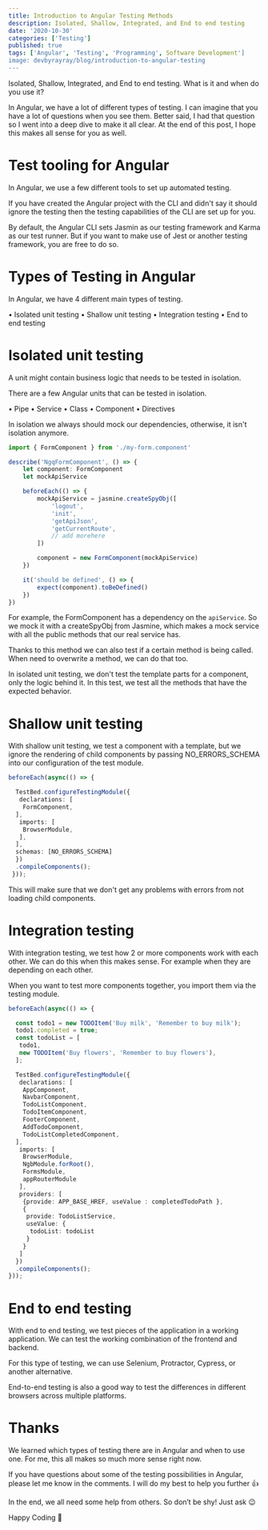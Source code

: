 ```yaml
---
title: Introduction to Angular Testing Methods
description: Isolated, Shallow, Integrated, and End to end testing
date: '2020-10-30'
categories: ['Testing']
published: true
tags: ['Angular', 'Testing', 'Programming', Software Development']
image: devbyrayray/blog/introduction-to-angular-testing
---
```


Isolated, Shallow, Integrated, and End to end testing. What is it and when do you use it?

In Angular, we have a lot of different types of testing. I can imagine that you have a lot of questions when you see them. Better said, I had that question so I went into a deep dive to make it all clear. At the end of this post, I hope this makes all sense for you as well.

# Test tooling for Angular

In Angular, we use a few different tools to set up automated testing.

If you have created the Angular project with the CLI and didn't say it should ignore the testing then the testing capabilities of the CLI are set up for you.

By default, the Angular CLI sets Jasmin as our testing framework and Karma as our test runner. But if you want to make use of Jest or another testing framework, you are free to do so.

# Types of Testing in Angular

In Angular, we have 4 different main types of testing.

• Isolated unit testing
• Shallow unit testing
• Integration testing
• End to end testing

# Isolated unit testing

A unit might contain business logic that needs to be tested in isolation.

There are a few Angular units that can be tested in isolation.

• Pipe
• Service
• Class
• Component
• Directives

In isolation we always should mock our dependencies, otherwise, it isn't isolation anymore.
```typescript
import { FormComponent } from './my-form.component'

describe('NgqFormComponent', () => {
	let component: FormComponent
	let mockApiService

	beforeEach(() => {
		mockApiService = jasmine.createSpyObj([
			'logout',
			'init',
			'getApiJson',
			'getCurrentRoute',
			// add morehere
		])

		component = new FormComponent(mockApiService)
	})

	it('should be defined', () => {
		expect(component).toBeDefined()
	})
})
```

For example, the FormComponent has a dependency on the `apiService`. So we mock it with a createSpyObj from Jasmine, which makes a mock service with all the public methods that our real service has.

Thanks to this method we can also test if a certain method is being called. When need to overwrite a method, we can do that too.

In isolated unit testing, we don't test the template parts for a component, only the logic behind it. In this test, we test all the methods that have the expected behavior.

# Shallow unit testing

With shallow unit testing, we test a component with a template, but we ignore the rendering of child components by passing NO_ERRORS_SCHEMA into our configuration of the test module.
```typescript
beforeEach(async(() => {

  TestBed.configureTestingModule({
   declarations: [
    FormComponent,
  ],
   imports: [
    BrowserModule,
   ],
  ],
  schemas: [NO_ERRORS_SCHEMA]
  })
  .compileComponents();
 }));
 ```

This will make sure that we don't get any problems with errors from not loading child components.

# Integration testing

With integration testing, we test how 2 or more components work with each other. We can do this when this makes sense. For example when they are depending on each other.

When you want to test more components together, you import them via the testing module.

```typescript
beforeEach(async(() => {

  const todo1 = new TODOItem('Buy milk', 'Remember to buy milk');
  todo1.completed = true;
  const todoList = [
   todo1,
   new TODOItem('Buy flowers', 'Remember to buy flowers'),
  ];

  TestBed.configureTestingModule({
   declarations: [
    AppComponent,
    NavbarComponent,
    TodoListComponent,
    TodoItemComponent,
    FooterComponent,
    AddTodoComponent,
    TodoListCompletedComponent,
  ],
   imports: [
    BrowserModule,
    NgbModule.forRoot(),
    FormsModule,
    appRouterModule
   ],
   providers: [
    {provide: APP_BASE_HREF, useValue : completedTodoPath },
    {
     provide: TodoListService,
     useValue: {
      todoList: todoList
     }
    }
   ]
  })
  .compileComponents();
}));
```


# End to end testing

With end to end testing, we test pieces of the application in a working application. We can test the working combination of the frontend and backend.

For this type of testing, we can use Selenium, Protractor, Cypress, or another alternative.

End-to-end testing is also a good way to test the differences in different browsers across multiple platforms.

# Thanks

We learned which types of testing there are in Angular and when to use one. For me, this all makes so much more sense right now.

If you have questions about some of the testing possibilities in Angular, please let me know in the comments. I will do my best to help you further 👍

In the end, we all need some help from others. So don’t be shy! Just ask 😉

Happy Coding 🚀